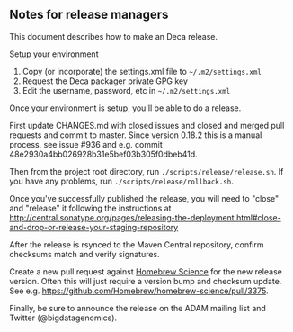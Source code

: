 Notes for release managers
---

This document describes how to make an Deca release.

Setup your environment
1. Copy (or incorporate) the settings.xml file to ```~/.m2/settings.xml```
2. Request the Deca packager private GPG key
3. Edit the username, password, etc in ```~/.m2/settings.xml```

Once your environment is setup, you'll be able to do a release.

First update CHANGES.md with closed issues and closed and merged pull requests and commit to master.
Since version 0.18.2 this is a manual process, see issue #936 and e.g. commit 48e2930a4bb026928b31e5bef03b305f0dbeb41d.

Then from the project root directory, run `./scripts/release/release.sh`.
If you have any problems, run `./scripts/release/rollback.sh`.

Once you've successfully published the release, you will need to "close" and "release" it following the instructions at
http://central.sonatype.org/pages/releasing-the-deployment.html#close-and-drop-or-release-your-staging-repository

After the release is rsynced to the Maven Central repository, confirm checksums match and verify signatures.

Create a new pull request against [Homebrew Science](https://github.com/Homebrew/homebrew-science) for the new release version.
Often this will just require a version bump and checksum update.  See e.g. https://github.com/Homebrew/homebrew-science/pull/3375.

Finally, be sure to announce the release on the ADAM mailing list and Twitter (@bigdatagenomics).